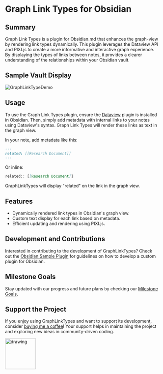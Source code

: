 # Graph Link Types for Obsidian

## Summary
Graph Link Types is a plugin for Obsidian.md that enhances the graph-view by rendering link types dynamically. This plugin leverages the Dataview API and PIXI.js to create a more informative and interactive graph experience. By displaying the types of links between notes, it provides a clearer understanding of the relationships within your Obsidian vault.

## Sample Vault Display
![GraphLinkTypeDemo](https://github.com/natefrisch01/Graph-Link-Types/assets/44580969/2c45b1b8-00da-44ea-8c93-9a93d0b03fba)


## Usage

To use the Graph Link Types plugin, ensure the [Dataview](https://blacksmithgu.github.io/obsidian-dataview/) plugin is installed in Obsidian. Then, simply add metadata with internal links to your notes using Dataview's syntax. Graph Link Types will render these links as text in the graph view.

In your note, add metadata like this:

```markdown
---
related: [[Research Document]]
---
```

Or inline:

```markdown
related:: [[Research Document]]
```

GraphLinkTypes will display "related" on the link in the graph view.

## Features
- Dynamically rendered link types in Obsidian's graph view.
- Custom text display for each link based on metadata.
- Efficient updating and rendering using PIXI.js.


## Development and Contributions
Interested in contributing to the development of GraphLinkTypes? Check out the [Obsidian Sample Plugin](https://github.com/obsidianmd/obsidian-sample-plugin) for guidelines on how to develop a custom plugin for Obsidian.

## Milestone Goals
Stay updated with our progress and future plans by checking our [Milestone Goals](https://github.com/natefrisch01/Graph-Link-Types/milestones).

## Support the Project
If you enjoy using GraphLinkTypes and want to support its development, consider [buying me a coffee](https://www.buymeacoffee.com/natefrisch)! Your support helps in maintaining the project and exploring new ideas in community-driven coding.

<img src="https://github.com/natefrisch01/Graph-Link-Types/assets/44580969/b0b78ff4-c3a6-4614-8a35-efc3d475d8bf" alt="drawing" width="100"/>

